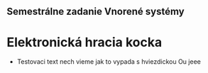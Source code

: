 ## Semestrálne zadanie Vnorené systémy

# Elektronická hracia kocka

* Testovaci text nech vieme jak to vypada s hviezdickou
Ou jeee
